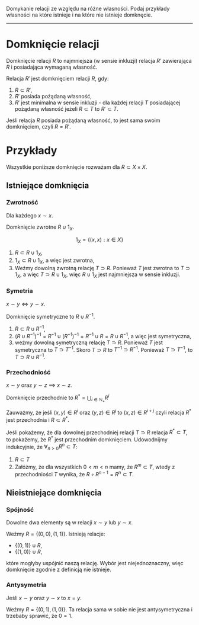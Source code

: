 Domykanie relacji ze względu na różne własności. Podaj przykłady własności na które istnieje i na które nie istnieje domknęcie.

---

# Domknięcie relacji
Domknięcie relacji $R$ to najmniejsza (w sensie inkluzji) relacja $R'$ zawierająca $R$ i posiadająca wymaganą własność.

Relacja $R'$ jest domknięciem relacji $R$, gdy:  
 1. $R \subset R'$,
 2. $R'$ posiada pożądaną własność,
 3. $R'$ jest minimalna w sensie inkluzji - dla każdej relacji $T$ posiadającej pożądaną własność jeżeli $R \subset T$ to $R' \subset T$.

Jeśli relacja $R$ posiada pożądaną własność, to jest sama swoim domknięciem, czyli $R = R'$.

# Przykłady
Wszystkie poniższe domknięcie rozważam dla $R \subset X \times X$.

## Istniejące domknięcia

### Zwrotność
Dla każdego $x \sim x$.

Domknięcie zwrotne $R\cup 1_X$.

$$1_X = \{ (x,x) : x\in X \}$$

 1. $R \subset R \cup 1_X$,
 2. $1_X \subset R \cup 1_X$, a więc jest zwrotna,
 3. Weźmy dowolną zwrotną relację $T\supset R$. Ponieważ $T$ jest zwrotna to $T\supset 1_X$, a więc $T\supset R \cup 1_X$, więc $R\cup 1_X$ jest najmniejsza w sensie inkluzji.

### Symetria
$x \sim y \iff y \sim x$.

Domknięcie symetryczne to $R\cup R^{-1}$.

 1. $R \subset R \cup R^{-1}$,
 2. $(R \cup R^{-1})^{-1} = R^{-1} \cup (R^{-1})^{-1}= R^{-1} \cup R= R \cup R^{-1}$, a więc jest symetryczna,
 3. weźmy dowolną symetryczną relację $T\supset R$. Ponieważ $T$ jest symetryczna to $T \supset T^{-1}$. Skoro $T \supset R$ to $T^{-1} \supset R^{-1}$. Ponieważ $T \supset T^{-1}$, to $T\supset R\cup R^{-1}$.

### Przechodniość
$x \sim y$ oraz $y \sim z$ $\implies$ $x \sim z$.

Domknięcie przechodnie to $R^* = \bigcup_{i \in \mathbb{N_+}} R^i$

Zauważmy, że jeśli $(x, y) \in R^i$ oraz $(y, z) \in R^j$ to $(x, z) \in R^{i+j}$ czyli relacja $R^{\ast}$ jest przechodnia i $R \subset R^{\ast}$.

Jeśli pokażemy, że dla dowolnej przechodniej relacji $T \supset R$ relacja $R^* \subset T$, to pokażemy, że $R^{\ast}$ jest przechodnim domknięciem. Udowodnijmy indukcyjnie, że $\forall_{n > 0} R^n \subset T$:
1. $R \subset T$
2. Załóżmy, że dla wszystkich $0 < m < n$ mamy, że $R^m \subset T$, wtedy z przechodniości $T$ wynika, że $R \circ R^{n-1} = R^n \subset T$.

## Nieistniejące domknięcia

### Spójność
Dowolne dwa elementy są w relacji $x \sim y$ lub $y \sim x$.

Weźmy $R = \{(0,0),(1,1)\}$. Istnieją relacje:
* $\{(0,1)\} \cup R$,
* $\{(1,0)\} \cup R$,

które mogłyby uspójnić naszą relację. Wybór jest niejednoznaczny, więc domknięcie zgodnie z definicją nie istnieje.

### Antysymetria
Jeśli $x \sim y$ oraz $y \sim x$ to $x=y$.

Weźmy $R = \{(0,1),(1,0)\}$. Ta relacja sama w sobie nie jest antysymetryczna i trzebaby sprawić, że $0 = 1$.
